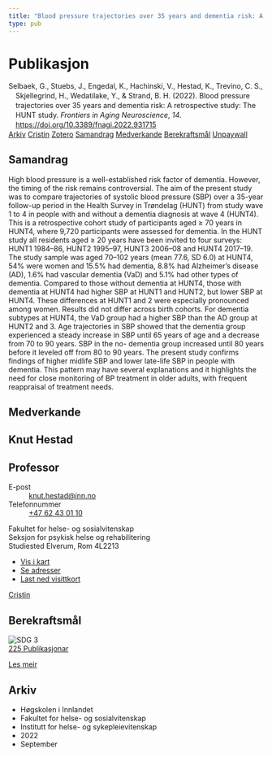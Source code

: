 ```yaml
---
title: "Blood pressure trajectories over 35 years and dementia risk: A retrospective study: The HUNT study"
type: pub
---
```

<h1>Publikasjon</h1>
<article id="csl-bib-container-P4IHRTU2" class="csl-bib-container">
  <div class="csl-bib-body" style="line-height: 1.35; padding-left: 1em; text-indent:-1em;">
  <div class="csl-entry">Selbaek, G., Stuebs, J., Engedal, K., Hachinski, V., Hestad, K., Trevino, C. S., Skjellegrind, H., Wedatilake, Y., &amp; Strand, B. H. (2022). Blood pressure trajectories over 35 years and dementia risk: A retrospective study: The HUNT study. <i>Frontiers in Aging Neuroscience</i>, <i>14</i>. <a href="https://doi.org/10.3389/fnagi.2022.931715">https://doi.org/10.3389/fnagi.2022.931715</a></div>
</div>
  <div class="csl-bib-buttons">
    <a href="#taxonomy-article-P4IHRTU2" class="csl-bib-button">Arkiv</a>
    <a href="https://app.cristin.no/results/show.jsf?id=2052904" alt="Cristin URL" class="csl-bib-button">Cristin</a>
    <a href="http://zotero.org/groups/5022929/items/P4IHRTU2" alt="Zotero URL" class="csl-bib-button">Zotero</a>
    <a href="#abstract-article-P4IHRTU2" class="csl-bib-button">Samandrag</a>
    <a href="#contributors-article-P4IHRTU2" class="csl-bib-button">Medverkande</a>
    <a href="#sdg-article-P4IHRTU2" class="csl-bib-button">Berekraftsmål</a>
    <a href="https://www.frontiersin.org/articles/10.3389/fnagi.2022.931715/pdf" class="csl-bib-button">Unpaywall</a>
  </div>
  <div id="csl-bib-meta-container-P4IHRTU2"></div>
</article>
<div id="csl-bib-meta-P4IHRTU2" class="csl-bib-meta">
  <article id="abstract-article-P4IHRTU2" class="abstract-article">
    <h1>Samandrag</h1>
    High blood pressure is a well-established risk factor of dementia. However, the timing of the risk remains controversial. The aim of the present study was to compare trajectories of systolic blood pressure (SBP) over a 35-year follow-up period in the Health Survey in Trøndelag (HUNT) from study wave 1 to 4 in people with and without a dementia diagnosis at wave 4 (HUNT4). This is a retrospective cohort study of participants aged ≥ 70 years in HUNT4, where 9,720 participants were assessed for dementia. In the HUNT study all residents aged ≥ 20 years have been invited to four surveys: HUNT1 1984–86, HUNT2 1995–97, HUNT3 2006–08 and HUNT4 2017–19. The study sample was aged 70–102 years (mean 77.6, SD 6.0) at HUNT4, 54% were women and 15.5% had dementia, 8.8% had Alzheimer’s disease (AD), 1.6% had vascular dementia (VaD) and 5.1% had other types of dementia. Compared to those without dementia at HUNT4, those with dementia at HUNT4 had higher SBP at HUNT1 and HUNT2, but lower SBP at HUNT4. These differences at HUNT1 and 2 were especially pronounced among women. Results did not differ across birth cohorts. For dementia subtypes at HUNT4, the VaD group had a higher SBP than the AD group at HUNT2 and 3. Age trajectories in SBP showed that the dementia group experienced a steady increase in SBP until 65 years of age and a decrease from 70 to 90 years. SBP in the no- dementia group increased until 80 years before it leveled off from 80 to 90 years. The present study confirms findings of higher midlife SBP and lower late-life SBP in people with dementia. This pattern may have several explanations and it highlights the need for close monitoring of BP treatment in older adults, with frequent reappraisal of treatment needs.
  </article>
  <article id="contributors-article-P4IHRTU2" class="contributors-article">
    <h1>Medverkande</h1>
    <div class="personas">
<div class="vrtx-hinn-person-card">
<div class="photo">
<i class="lar la-user-circle missing-person"></i>
</div>
<div class="info">
<hgroup><h1>Knut Hestad</h1>
<h2>Professor</h2>
</hgroup><dl>
<dt>E-post</dt>
<dd>
<a href="mailto:knut.hestad@inn.no">knut.hestad@inn.no</a>
</dd>
<dt>Telefonnummer</dt>
<dd><a href="tel:+4762430110">
+47 62 43 01 10
</a></dd>
</dl>
<p>
Fakultet for helse- og sosialvitenskap<br>
Seksjon for psykisk helse og rehabilitering<br>
Studiested Elverum,
Rom 4L2213
</p>
<ul class="vrtx-hinn-links">
<li><a href="https://www.google.com/maps?q=60.88177,11.53669">Vis i kart</a></li>
<li><a href="https://www.inn.no/finn-en-ansatt/knut-hestad.html#vrtx-hinn-addresses">Se adresser</a></li>
<li><a href="https://www.inn.no/finn-en-ansatt/knut-hestad.html?vrtx=vcf">Last ned visittkort</a></li>
</ul>
</div>
</div>
<a href="https://app.cristin.no/persons/show.jsf?id=43557" alt="Cristin URL" class="personas-cristin">Cristin</a>
</div>
  </article>
  <article id="sdg-article-P4IHRTU2" class="sdg-article">
    <h1>Berekraftsmål</h1>
    <div class="sdg-container"><div id="sdg3" class="sdg">
<img src="{{< params subfolder >}}images/sdg/sdg03_no.png" class="image" alt="SDG 3">
<div class="sdg-overlay">
<a href="{{< params subfolder >}}no/archive/?sdg=3#archive" class="sdg-publication-count"><span>225</span> Publikasjonar</a>
<p><a href="https://www.fn.no/om-fn/fns-baerekraftsmaal/god-helse-og-livskvalitet?lang=nno-NO" class="sdg-read-more">Les meir</a></p>
</div>
</div></div>
  </article>
  <article id="taxonomy-article-P4IHRTU2" class="taxonomy-article">
    <h1>Arkiv</h1>
    <ul>
      <li>Høgskolen i Innlandet</li>
      <li>Fakultet for helse- og sosialvitenskap</li>
      <li>Institutt for helse- og sykepleievitenskap</li>
      <li>2022</li>
      <li>September</li>
    </ul>
  </article>
</div>
